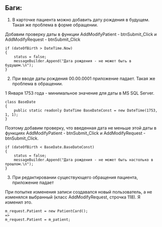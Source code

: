 ## Баги:

1) В карточке пациента можно добавить дату рождения в будущем.
Такая же проблема в форме обращении.

Добавим проверку даты в функции AddModifyPatient - btnSubmit_Click и AddModifyRequest - btnSubmit_Click
```
if (dateOfBirth > DateTime.Now)
{
    status = false;
    messageBuilder.Append("Дата рождения - не может быть в будущем.\n");
}
```

2) При вводе даты рождения 00.00.0001 приложение падает.
Такая же проблема в обращении.

1 Января 1753 года - минимальное значение для даты в MS SQL Server.
```
class BaseDate
{
    public static readonly DateTime BaseDateConst = new DateTime(1753, 1, 1);
}
```
Поэтому добавим проверку, что введенная дата не меньше этой даты
в функциях AddModifyPatient - btnSubmit_Click и AddModifyRequest - btnSubmit_Click.

```
if (dateOfBirth < BaseDate.BaseDateConst)
{
    status = false;
    messageBuilder.Append("Дата рождения - не может быть настолько в прошлом.\n");
}
```

3) При редактировании существующего обращения пациента, приложение падает

При попытке изменения записи создавался новый пользователь, а не изменялся выбранный (класс AddModifyRequest, строчка 118). Я изменил это.

```
m_request.Patient = new PatientCard(); 
=>
m_request.Patient = m_patient;
```
